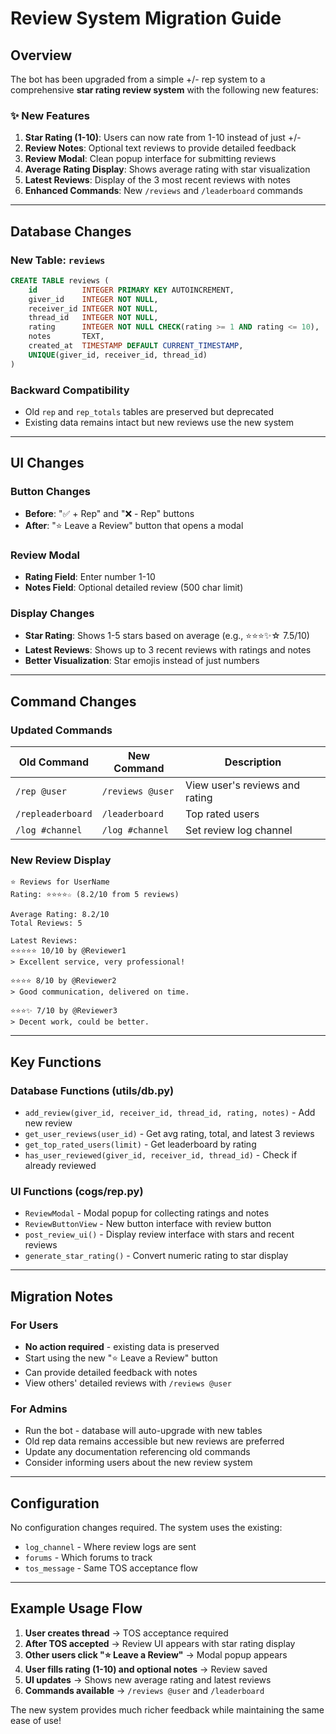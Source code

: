 # Review System Migration Guide

## Overview

The bot has been upgraded from a simple +/- rep system to a comprehensive **star rating review system** with the following new features:

### ✨ New Features

1. **Star Rating (1-10)**: Users can now rate from 1-10 instead of just +/-
2. **Review Notes**: Optional text reviews to provide detailed feedback
3. **Review Modal**: Clean popup interface for submitting reviews
4. **Average Rating Display**: Shows average rating with star visualization
5. **Latest Reviews**: Display of the 3 most recent reviews with notes
6. **Enhanced Commands**: New `/reviews` and `/leaderboard` commands

---

## Database Changes

### New Table: `reviews`
```sql
CREATE TABLE reviews (
    id          INTEGER PRIMARY KEY AUTOINCREMENT,
    giver_id    INTEGER NOT NULL,
    receiver_id INTEGER NOT NULL,
    thread_id   INTEGER NOT NULL,
    rating      INTEGER NOT NULL CHECK(rating >= 1 AND rating <= 10),
    notes       TEXT,
    created_at  TIMESTAMP DEFAULT CURRENT_TIMESTAMP,
    UNIQUE(giver_id, receiver_id, thread_id)
)
```

### Backward Compatibility
- Old `rep` and `rep_totals` tables are preserved but deprecated
- Existing data remains intact but new reviews use the new system

---

## UI Changes

### Button Changes
- **Before**: "✅ + Rep" and "❌ - Rep" buttons
- **After**: "⭐ Leave a Review" button that opens a modal

### Review Modal
- **Rating Field**: Enter number 1-10
- **Notes Field**: Optional detailed review (500 char limit)

### Display Changes
- **Star Rating**: Shows 1-5 stars based on average (e.g., ⭐⭐⭐✨☆ 7.5/10)
- **Latest Reviews**: Shows up to 3 recent reviews with ratings and notes
- **Better Visualization**: Star emojis instead of just numbers

---

## Command Changes

### Updated Commands

| Old Command | New Command | Description |
|-------------|-------------|-------------|
| `/rep @user` | `/reviews @user` | View user's reviews and rating |
| `/repleaderboard` | `/leaderboard` | Top rated users |
| `/log #channel` | `/log #channel` | Set review log channel |

### New Review Display
```
⭐ Reviews for UserName
Rating: ⭐⭐⭐⭐☆ (8.2/10 from 5 reviews)

Average Rating: 8.2/10
Total Reviews: 5

Latest Reviews:
⭐⭐⭐⭐⭐ 10/10 by @Reviewer1
> Excellent service, very professional!

⭐⭐⭐⭐ 8/10 by @Reviewer2
> Good communication, delivered on time.

⭐⭐⭐✨ 7/10 by @Reviewer3
> Decent work, could be better.
```

---

## Key Functions

### Database Functions (utils/db.py)
- `add_review(giver_id, receiver_id, thread_id, rating, notes)` - Add new review
- `get_user_reviews(user_id)` - Get avg rating, total, and latest 3 reviews
- `get_top_rated_users(limit)` - Get leaderboard by rating
- `has_user_reviewed(giver_id, receiver_id, thread_id)` - Check if already reviewed

### UI Functions (cogs/rep.py)
- `ReviewModal` - Modal popup for collecting ratings and notes
- `ReviewButtonView` - New button interface with review button
- `post_review_ui()` - Display review interface with stars and recent reviews
- `generate_star_rating()` - Convert numeric rating to star display

---

## Migration Notes

### For Users
- **No action required** - existing data is preserved
- Start using the new "⭐ Leave a Review" button
- Can provide detailed feedback with notes
- View others' detailed reviews with `/reviews @user`

### For Admins
- Run the bot - database will auto-upgrade with new tables
- Old rep data remains accessible but new reviews are preferred
- Update any documentation referencing old commands
- Consider informing users about the new review system

---

## Configuration

No configuration changes required. The system uses the existing:
- `log_channel` - Where review logs are sent
- `forums` - Which forums to track
- `tos_message` - Same TOS acceptance flow

---

## Example Usage Flow

1. **User creates thread** → TOS acceptance required
2. **After TOS accepted** → Review UI appears with star rating display
3. **Other users click "⭐ Leave a Review"** → Modal popup appears
4. **User fills rating (1-10) and optional notes** → Review saved
5. **UI updates** → Shows new average rating and latest reviews
6. **Commands available** → `/reviews @user` and `/leaderboard`

The new system provides much richer feedback while maintaining the same ease of use!